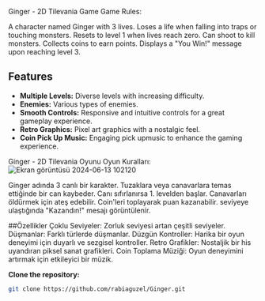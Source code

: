 
Ginger - 2D Tilevania Game
Game Rules:

A character named Ginger with 3 lives.
Loses a life when falling into traps or touching monsters. Resets to level 1 when lives reach zero.
Can shoot to kill monsters.
Collects coins to earn points.
Displays a "You Win!" message upon reaching level 3.
## Features
- **Multiple Levels:** Diverse levels with increasing difficulty.
- **Enemies:** Various types of enemies.
- **Smooth Controls:** Responsive and intuitive controls for a great gameplay experience.
- **Retro Graphics:** Pixel art graphics with a nostalgic feel.
- **Coin Pick Up Music:** Engaging pick upmusic to enhance the gaming experience.

Ginger - 2D Tilevania Oyunu
Oyun Kuralları:
![Ekran görüntüsü 2024-06-13 102120](https://github.com/user-attachments/assets/153c4753-d681-40a6-b188-624daede2c5b)

Ginger adında 3 canlı bir karakter.
Tuzaklara veya canavarlara temas ettiğinde bir can kaybeder. Canı sıfırlanırsa 1. levelden başlar.
Canavarları öldürmek için ateş edebilir.
Coin'leri toplayarak puan kazanabilir.
seviyeye ulaştığında "Kazandın!" mesajı görüntülenir.

##Özellikler
Çoklu Seviyeler: Zorluk seviyesi artan çeşitli seviyeler.
Düşmanlar: Farklı türlerde düşmanlar.
Düzgün Kontroller: Harika bir oyun deneyimi için duyarlı ve sezgisel kontroller.
Retro Grafikler: Nostaljik bir his uyandıran piksel sanat grafikleri.
Coin Toplama Müziği: Oyun deneyimini artırmak için etkileyici bir müzik.

 **Clone the repository:**
   ```bash
   git clone https://github.com/rabiaguzel/Ginger.git

